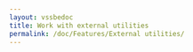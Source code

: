 ```yaml
---
layout: vssbedoc
title: Work with external utilities
permalink: /doc/Features/External utilities/
---
```


